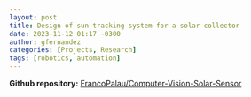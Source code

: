 ```yaml
---
layout: post
title: Design of sun-tracking system for a solar collector
date: 2023-11-12 01:17 -0300
author: gfernandez
categories: [Projects, Research]
tags: [robotics, automation]
---
```


**Github repository:** [FrancoPalau/Computer-Vision-Solar-Sensor](https://github.com/FrancoPalau/Computer-Vision-Solar-Sensor)

<center> 
    <object data="/assets/pdf/design_sun_tracking_system.pdf"
            width="100%"
            height="700"> 
    </object> 
</center>